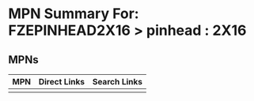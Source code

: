 



# MPN Summary For: FZEPINHEAD2X16 > pinhead : 2X16

## MPNs
  

|MPN|Direct Links|Search Links|
| :--- | :--- | :--- |
||||
